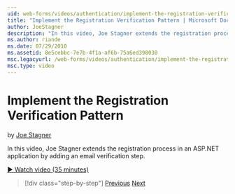 ```yaml
---
uid: web-forms/videos/authentication/implement-the-registration-verification-pattern
title: "Implement the Registration Verification Pattern | Microsoft Docs"
author: JoeStagner
description: "In this video, Joe Stagner extends the registration process in an ASP.NET application by adding an email verification step."
ms.author: riande
ms.date: 07/29/2010
ms.assetid: 8e5cebbc-7e7b-4f1a-af6b-75a6ed398030
msc.legacyurl: /web-forms/videos/authentication/implement-the-registration-verification-pattern
msc.type: video
---
```

# Implement the Registration Verification Pattern

by [Joe Stagner](https://github.com/JoeStagner)

In this video, Joe Stagner extends the registration process in an ASP.NET application by adding an email verification step.

[&#9654; Watch video (35 minutes)](https://channel9.msdn.com/Blogs/ASP-NET-Site-Videos/implement-the-registration-verification-pattern)

> [!div class="step-by-step"]
> [Previous](logging-users-into-your-membership-system.md)
> [Next](simple-web-service-authentication.md)

